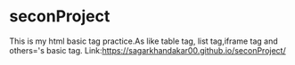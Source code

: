 # seconProject
This is my html basic tag practice.As like table tag, list tag,iframe tag and others='s basic tag.
Link:https://sagarkhandakar00.github.io/seconProject/
